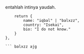 entahlah intinya yaudah.

```const balxzz = () => {
    return {
        name: "iqbal" | "balxzz",
        country: "Isekai",
        bio: "I do not know."
    }
},

``` balxzz ajg
